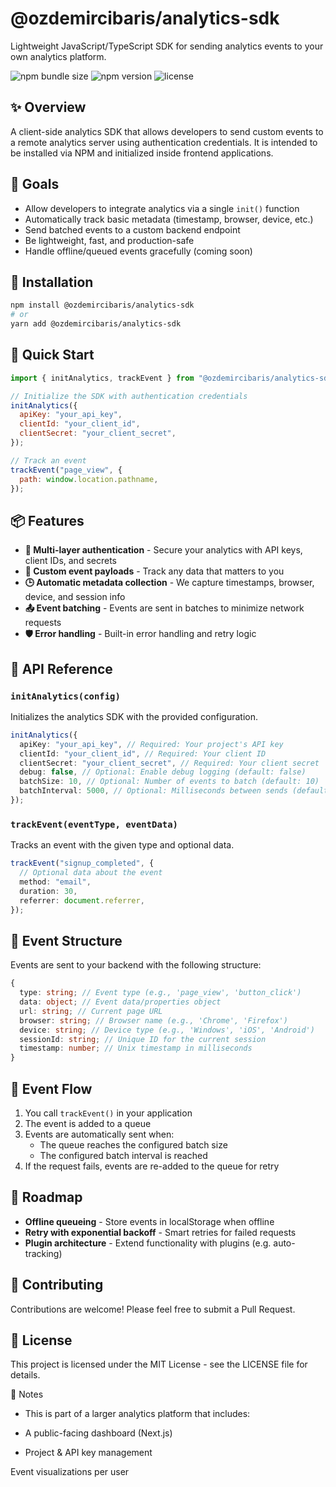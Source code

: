 # @ozdemircibaris/analytics-sdk

Lightweight JavaScript/TypeScript SDK for sending analytics events to your own analytics platform.

![npm bundle size](https://img.shields.io/bundlephobia/minzip/@ozdemircibaris/analytics-sdk)
![npm version](https://img.shields.io/npm/v/@ozdemircibaris/analytics-sdk)
![license](https://img.shields.io/npm/l/@ozdemircibaris/analytics-sdk)

## ✨ Overview

A client-side analytics SDK that allows developers to send custom events to a remote analytics server using authentication credentials. It is intended to be installed via NPM and initialized inside frontend applications.

## 🎯 Goals

- Allow developers to integrate analytics via a single `init()` function
- Automatically track basic metadata (timestamp, browser, device, etc.)
- Send batched events to a custom backend endpoint
- Be lightweight, fast, and production-safe
- Handle offline/queued events gracefully (coming soon)

## 🔧 Installation

```bash
npm install @ozdemircibaris/analytics-sdk
# or
yarn add @ozdemircibaris/analytics-sdk
```

## 🚀 Quick Start

```javascript
import { initAnalytics, trackEvent } from "@ozdemircibaris/analytics-sdk";

// Initialize the SDK with authentication credentials
initAnalytics({
  apiKey: "your_api_key",
  clientId: "your_client_id",
  clientSecret: "your_client_secret",
});

// Track an event
trackEvent("page_view", {
  path: window.location.pathname,
});
```

## 📦 Features

- **🔐 Multi-layer authentication** - Secure your analytics with API keys, client IDs, and secrets
- **📄 Custom event payloads** - Track any data that matters to you
- **🕒 Automatic metadata collection** - We capture timestamps, browser, device, and session info
- **📤 Event batching** - Events are sent in batches to minimize network requests
- **🛡️ Error handling** - Built-in error handling and retry logic

## 📖 API Reference

### `initAnalytics(config)`

Initializes the analytics SDK with the provided configuration.

```typescript
initAnalytics({
  apiKey: "your_api_key", // Required: Your project's API key
  clientId: "your_client_id", // Required: Your client ID
  clientSecret: "your_client_secret", // Required: Your client secret
  debug: false, // Optional: Enable debug logging (default: false)
  batchSize: 10, // Optional: Number of events to batch (default: 10)
  batchInterval: 5000, // Optional: Milliseconds between sends (default: 5000)
});
```

### `trackEvent(eventType, eventData)`

Tracks an event with the given type and optional data.

```typescript
trackEvent("signup_completed", {
  // Optional data about the event
  method: "email",
  duration: 30,
  referrer: document.referrer,
});
```

## 🔄 Event Structure

Events are sent to your backend with the following structure:

```typescript
{
  type: string; // Event type (e.g., 'page_view', 'button_click')
  data: object; // Event data/properties object
  url: string; // Current page URL
  browser: string; // Browser name (e.g., 'Chrome', 'Firefox')
  device: string; // Device type (e.g., 'Windows', 'iOS', 'Android')
  sessionId: string; // Unique ID for the current session
  timestamp: number; // Unix timestamp in milliseconds
}
```

## 🔄 Event Flow

1. You call `trackEvent()` in your application
2. The event is added to a queue
3. Events are automatically sent when:
   - The queue reaches the configured batch size
   - The configured batch interval is reached
4. If the request fails, events are re-added to the queue for retry

## 🚧 Roadmap

- **Offline queueing** - Store events in localStorage when offline
- **Retry with exponential backoff** - Smart retries for failed requests
- **Plugin architecture** - Extend functionality with plugins (e.g. auto-tracking)

## 🤝 Contributing

Contributions are welcome! Please feel free to submit a Pull Request.

## 📄 License

This project is licensed under the MIT License - see the LICENSE file for details.

🧠 Notes

- This is part of a larger analytics platform that includes:

- A public-facing dashboard (Next.js)

- Project & API key management

Event visualizations per user

```

```
